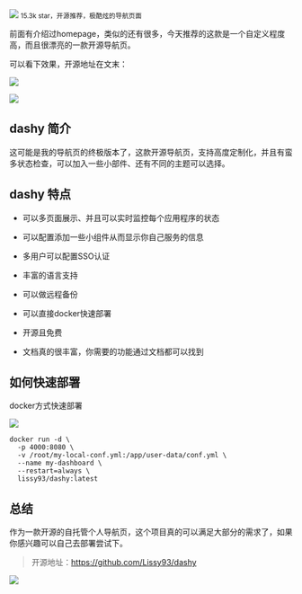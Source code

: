 <img src="/assets/image/240423-dashy-1.png" style="max-width: 70%; height: auto;">
<small>15.3k star，开源推荐，极酷炫的导航页面</small>


前面有介绍过homepage，类似的还有很多，今天推荐的这款是一个自定义程度高，而且很漂亮的一款开源导航页。

可以看下效果，开源地址在文末：

![](/assets/image/240423-dashy-1.png)

![](/assets/image/240423-dashy-2.png)

## dashy 简介

这可能是我的导航页的终极版本了，这款开源导航页，支持高度定制化，并且有蛮多状态检查，可以加入一些小部件、还有不同的主题可以选择。

## dashy 特点

- 可以多页面展示、并且可以实时监控每个应用程序的状态

- 可以配置添加一些小组件从而显示你自己服务的信息
- 多用户可以配置SSO认证
- 丰富的语言支持
- 可以做远程备份
- 可以直接docker快速部署
- 开源且免费
- 文档真的很丰富，你需要的功能通过文档都可以找到

## 如何快速部署

docker方式快速部署

![](/assets/image/240423-dashy-3.png)


```
docker run -d \
  -p 4000:8080 \
  -v /root/my-local-conf.yml:/app/user-data/conf.yml \
  --name my-dashboard \
  --restart=always \
  lissy93/dashy:latest
```


## 总结

作为一款开源的自托管个人导航页，这个项目真的可以满足大部分的需求了，如果你感兴趣可以自己去部署尝试下。


>开源地址：https://github.com/Lissy93/dashy


![](/assets/image/240423-dashy-4.png)





